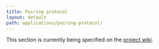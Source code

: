 ```yaml
---
title: Pairing protocol
layout: default
path: applications/pairing-protocol/
---
```


This section is currently being specified on the [project wiki](http://wiki.github.com/nexgenta/Baird/pairing-protocol).

